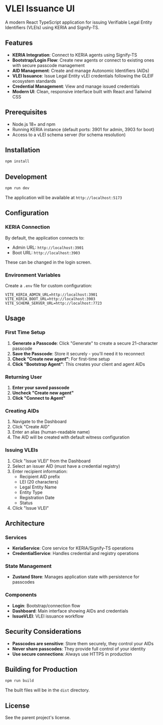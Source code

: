 # VLEI Issuance UI

A modern React TypeScript application for issuing Verifiable Legal Entity Identifiers (VLEIs) using KERIA and Signify-TS.

## Features

- **KERIA Integration**: Connect to KERIA agents using Signify-TS
- **Bootstrap/Login Flow**: Create new agents or connect to existing ones with secure passcode management
- **AID Management**: Create and manage Autonomic Identifiers (AIDs)
- **VLEI Issuance**: Issue Legal Entity vLEI credentials following the GLEIF ecosystem standards
- **Credential Management**: View and manage issued credentials
- **Modern UI**: Clean, responsive interface built with React and Tailwind CSS

## Prerequisites

- Node.js 18+ and npm
- Running KERIA instance (default ports: 3901 for admin, 3903 for boot)
- Access to a vLEI schema server (for schema resolution)

## Installation

```bash
npm install
```

## Development

```bash
npm run dev
```

The application will be available at `http://localhost:5173`

## Configuration

### KERIA Connection

By default, the application connects to:
- Admin URL: `http://localhost:3901`
- Boot URL: `http://localhost:3903`

These can be changed in the login screen.

### Environment Variables

Create a `.env` file for custom configuration:

```env
VITE_KERIA_ADMIN_URL=http://localhost:3901
VITE_KERIA_BOOT_URL=http://localhost:3903
VITE_SCHEMA_SERVER_URL=http://localhost:7723
```

## Usage

### First Time Setup

1. **Generate a Passcode**: Click "Generate" to create a secure 21-character passcode
2. **Save the Passcode**: Store it securely - you'll need it to reconnect
3. **Check "Create new agent"**: For first-time setup
4. **Click "Bootstrap Agent"**: This creates your client and agent AIDs

### Returning User

1. **Enter your saved passcode**
2. **Uncheck "Create new agent"**  
3. **Click "Connect to Agent"**

### Creating AIDs

1. Navigate to the Dashboard
2. Click "Create AID"
3. Enter an alias (human-readable name)
4. The AID will be created with default witness configuration

### Issuing VLEIs

1. Click "Issue VLEI" from the Dashboard
2. Select an issuer AID (must have a credential registry)
3. Enter recipient information:
   - Recipient AID prefix
   - LEI (20 characters)
   - Legal Entity Name
   - Entity Type
   - Registration Date
   - Status
4. Click "Issue VLEI"

## Architecture

### Services

- **KeriaService**: Core service for KERIA/Signify-TS operations
- **CredentialService**: Handles credential and registry operations

### State Management

- **Zustand Store**: Manages application state with persistence for passcodes

### Components

- **Login**: Bootstrap/connection flow
- **Dashboard**: Main interface showing AIDs and credentials
- **IssueVLEI**: VLEI issuance workflow

## Security Considerations

- **Passcodes are sensitive**: Store them securely, they control your AIDs
- **Never share passcodes**: They provide full control of your identity
- **Use secure connections**: Always use HTTPS in production

## Building for Production

```bash
npm run build
```

The built files will be in the `dist` directory.

## License

See the parent project's license.

